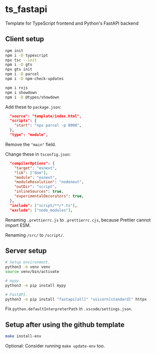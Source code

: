 # ts_fastapi

Template for TypeScript frontend and Python's FastAPI backend

## Client setup

```sh
npm init
npm i -D typescript
npx tsc --init
npm i -D gts
npx gts init
npm i -D parcel
npm i -D npm-check-updates

npm i rxjs
npm i showdown
npm i -D @types/showdown
```

Add these to `package.json`:

```json
  "source": "template/index.html",
  "scripts": {
    "start": "npx parcel -p 8000",
  },
  "type": "module",
```

Remove the `"main"` field.

Change these in `tsconfig.json`:

```json
  "compilerOptions": {
    "target": "esnext",
    "lib": ["dom"],
    "module": "esnext",
    "moduleResolution": "nodenext",
    "outDir": "script",
    "inlineSources": true,
    "experimentalDecorators": true,
  },
  "include": ["script/**/*.ts"],
  "exclude": ["node_modules"],
```

Renaming `.prettierrc.js` to `.prettierrc.cjs`, because Prettier cannot import ESM.

Renaming `/src/` to `/script/`.

## Server setup

```bash
# Setup environment.
python3 -m venv venv
source venv/bin/activate

# mypy.
python3 -m pip install mypy

# FastAPI.
python3 -m pip install "fastapi[all]" "uvicorn[standard]" httpx
```

Fix `python.defaultInterpreterPath` in `.vscode/settings.json`.

## Setup after using the github template

```bash
make install-env
```

Optional: Consider running `make update-env` too.
